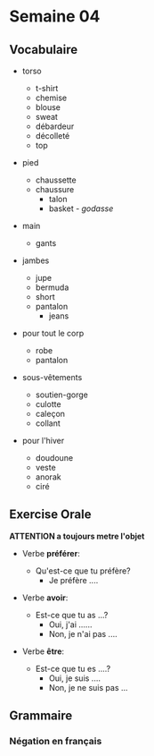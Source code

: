 
# Semaine 04

## Vocabulaire

* torso
  * t-shirt
  * chemise
  * blouse
  * sweat
  * débardeur
  * décolleté
  * top

* pied
  * chaussette
  * chaussure
	* talon
	* basket - *godasse*
  
* main
  * gants

* jambes
  * jupe
  * bermuda
  * short
  * pantalon
	* jeans

* pour tout le corp
  * robe
  * pantalon

* sous-vêtements
  * soutien-gorge
  * culotte
  * caleçon
  * collant

* pour l'hiver
  * doudoune
  * veste
  * anorak
  * ciré

## Exercise Orale

**ATTENTION a toujours metre l'objet**

* Verbe **préférer**:
  * Qu'est-ce que tu préfère?
	* Je préfère ....

* Verbe **avoir**:
  * Est-ce que tu as ...?
	* Oui, j'ai ...... 
	* Non, je n'ai pas ....

* Verbe **être**:
  * Est-ce que tu es ....?
	* Oui, je suis ....
	* Non, je ne suis pas ...
	
## Grammaire

### Négation en français


	  
	
	

